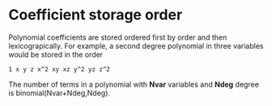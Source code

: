 # Coefficient storage order #
Polynomial coefficients are stored ordered first by order and then lexicograpically. For example, a second degree polynomial in three variables would be stored in the order
```
1 x y z x^2 xy xz y^2 yz z^2
```
The number of terms in a polynomial with **Nvar** variables and **Ndeg** degree is binomial(Nvar+Ndeg,Ndeg).